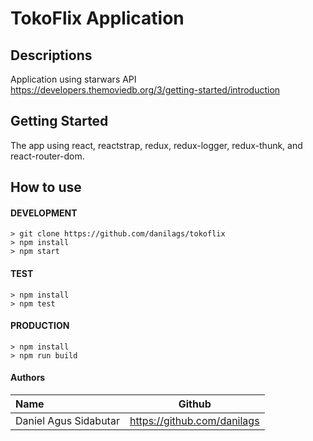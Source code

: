 # TokoFlix Application

## Descriptions
Application using starwars API https://developers.themoviedb.org/3/getting-started/introduction

## Getting Started
The app using react, reactstrap, redux, redux-logger, redux-thunk, and react-router-dom.

## How to use
#### DEVELOPMENT
```
> git clone https://github.com/danilags/tokoflix
> npm install
> npm start
```

#### TEST
```
> npm install
> npm test
```

#### PRODUCTION
```
> npm install
> npm run build
```

#### Authors
|Name           |Github                          |
|:--------------|:------------------------------:|
|Daniel Agus Sidabutar       |https://github.com/danilags   |